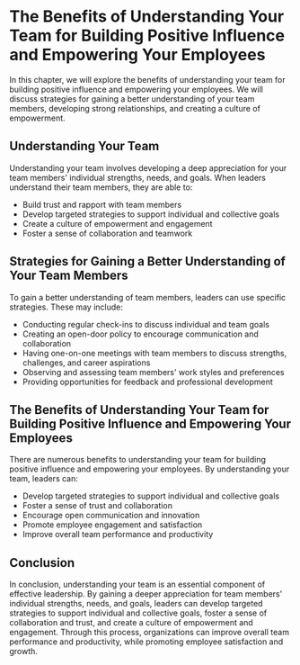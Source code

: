 # The Benefits of Understanding Your Team for Building Positive Influence and Empowering Your Employees

In this chapter, we will explore the benefits of understanding your team for building positive influence and empowering your employees. We will discuss strategies for gaining a better understanding of your team members, developing strong relationships, and creating a culture of empowerment.

Understanding Your Team
-----------------------

Understanding your team involves developing a deep appreciation for your team members' individual strengths, needs, and goals. When leaders understand their team members, they are able to:

* Build trust and rapport with team members
* Develop targeted strategies to support individual and collective goals
* Create a culture of empowerment and engagement
* Foster a sense of collaboration and teamwork

Strategies for Gaining a Better Understanding of Your Team Members
------------------------------------------------------------------

To gain a better understanding of team members, leaders can use specific strategies. These may include:

* Conducting regular check-ins to discuss individual and team goals
* Creating an open-door policy to encourage communication and collaboration
* Having one-on-one meetings with team members to discuss strengths, challenges, and career aspirations
* Observing and assessing team members' work styles and preferences
* Providing opportunities for feedback and professional development

The Benefits of Understanding Your Team for Building Positive Influence and Empowering Your Employees
-----------------------------------------------------------------------------------------------------

There are numerous benefits to understanding your team for building positive influence and empowering your employees. By understanding your team, leaders can:

* Develop targeted strategies to support individual and collective goals
* Foster a sense of trust and collaboration
* Encourage open communication and innovation
* Promote employee engagement and satisfaction
* Improve overall team performance and productivity

Conclusion
----------

In conclusion, understanding your team is an essential component of effective leadership. By gaining a deeper appreciation for team members' individual strengths, needs, and goals, leaders can develop targeted strategies to support individual and collective goals, foster a sense of collaboration and trust, and create a culture of empowerment and engagement. Through this process, organizations can improve overall team performance and productivity, while promoting employee satisfaction and growth.
